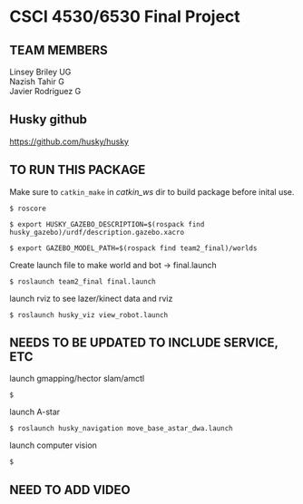 # CSCI 4530/6530 Final Project



## TEAM MEMBERS
Linsey Briley    UG
<br>
Nazish Tahir     G
<br>
Javier Rodriguez G
<br>

## Husky github
https://github.com/husky/husky

## TO RUN THIS PACKAGE

Make sure to ```catkin_make``` in *catkin_ws* dir to build package before inital use.
```
$ roscore

$ export HUSKY_GAZEBO_DESCRIPTION=$(rospack find husky_gazebo)/urdf/description.gazebo.xacro

$ export GAZEBO_MODEL_PATH=$(rospack find team2_final)/worlds
```

  Create launch file to make world and bot → final.launch
<br>
```
$ roslaunch team2_final final.launch
```

  launch rviz to see lazer/kinect data and rviz
<br>
```
$ roslaunch husky_viz view_robot.launch
```


## NEEDS TO BE UPDATED TO INCLUDE SERVICE, ETC

  launch gmapping/hector slam/amctl
<br>
```
$
```

  launch A-star
<br>
```
$ roslaunch husky_navigation move_base_astar_dwa.launch
```
  launch computer vision
<br>
```
$
```



## NEED TO ADD VIDEO
